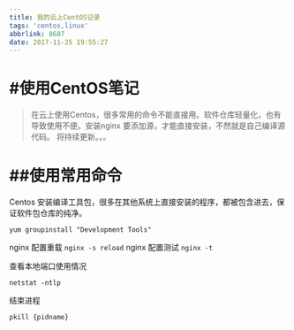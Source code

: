 ```yaml
---
title: 我的云上CentOS记录
tags: 'centos,linux'
abbrlink: 8687
date: 2017-11-25 19:55:27
---
```

# #使用CentOS笔记
> 在云上使用Centos，很多常用的命令不能直接用。软件仓库轻量化，也有导致使用不便。安装nginx 要添加源，才能直接安装，不然就是自己编译源代码。
将持续更新。。。

# ##使用常用命令

Centos 安装编译工具包，很多在其他系统上直接安装的程序，都被包含进去，保证软件包仓库的纯净。

```shell
yum groupinstall "Development Tools"
```
nginx 配置重载
``nginx -s reload``
nginx 配置测试
``nginx -t``

查看本地端口使用情况

``netstat -ntlp``

结束进程

``pkill {pidname} ``